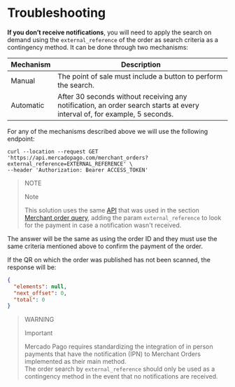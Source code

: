 # Troubleshooting

**If you don’t receive notifications**, you will need to apply the search on demand using the `external_reference` of the order as search criteria as a contingency method. It can be done through two mechanisms:

|Mechanism|Description|
|---|---|
|Manual|The point of sale must include a button to perform the search.|
|Automatic|After 30 seconds without receiving any notification, an order search starts at every interval of, for example, 5 seconds.|

For any of the mechanisms described above we will use the following endpoint:

```curl
curl --location --request GET 'https://api.mercadopago.com/merchant_orders?external_reference=EXTERNAL_REFERENCE' \
--header 'Authorization: Bearer ACCESS_TOKEN'
```

> NOTE
>
> Note
>
> This solution uses the same [API](https://www.mercadopago[FAKER][URL][DOMAIN]/developers/en/reference/merchant_orders/_merchant_orders_id/get) that was used in the section [Merchant order query](https://www.mercadopago[FAKER][URL][DOMAIN]/developers/es/guides/additional-content/your-integrations/notifications/ipn), adding the param `external_reference` to look for the payment in case a notification wasn't received.

The answer will be the same as using the order ID and they must use the same criteria mentioned above to confirm the payment of the order.

If the QR on which the order was published has not been scanned, the response will be:

```json
{
  "elements": null,
  "next_offset": 0,
  "total": 0
}
```

> WARNING
>
> Important
>
> Mercado Pago requires standardizing the integration of in person payments that have the notification (IPN) to Merchant Orders implemented as their main method.
> <br>
> The order search by `external_reference` should only be used as a contingency method in the event that no notifications are received.


